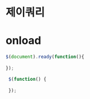 # 제이쿼리
<script  src="http://code.jquery.com/jquery-2.2.1.min.js"></script>

# onload
```javascript
$(document).ready(function(){				
  
});
```
```javascript
 $(function() {
           
 });
```
